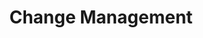 ---
layout: sub-service
order: 3
title: "Change Management"
parent: "Mergers and Acquisitions"
description: "SLKone's Change Management services help your organization navigate and implement transformations smoothly, ensuring high adoption rates and sustained success."
approach: "We develop and execute comprehensive change management strategies that address the human and organizational aspects of transformation. Our approach includes communication planning, stakeholder engagement, training programs, and support systems to ensure that changes are effectively adopted and integrated."
intro: "Navigating transformations smoothly, our change management strategies address both human and organizational aspects to ensure high adoption rates and sustained success."
focus_areas:
  - title: "Communication Strategy"
    content: "Develop and implement comprehensive communication plans to keep all stakeholders informed and engaged."
  - title: "Leadership Alignment"
    content: "Ensure leadership teams are aligned and prepared to drive the change process."
  - title: "Training and Development"
    content: "Design and deliver training programs to support employees through the transition."
  - title: "Cultural Integration"
    content: "Develop strategies to blend corporate cultures and create a unified organizational identity."
  - title: "Performance Management"
    content: "Implement systems to monitor and manage performance throughout the change process."
why_choose:
  - "Comprehensive Change Strategies"
  - "Experienced Change Management Professionals"
  - "Proven Methods for High Adoption Rates"
  - "Focus on Sustained Organizational Success"
cta: "Contact us to learn how our Change Management services can help your organization navigate transformations smoothly and achieve lasting success."
icon: "fa-list-check"
color: "forest"
image: "/assets/images/backgrounds/change-management.webp"
---